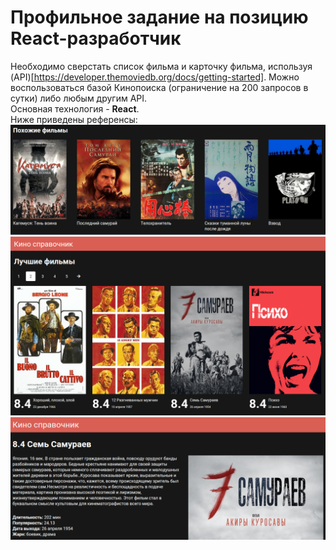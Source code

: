# Профильное задание на позицию React-разработчик

Необходимо сверстать список фильма и карточку фильма, используя (API)[https://developer.themoviedb.org/docs/getting-started]. Можно воспользоваться базой Кинопоиска (ограничение на 200 запросов в сутки) либо любым другим API.</br>
Основная технология - __React__.</br>
Ниже приведены референсы:
![Пример 1](./img/exmpl1.png)</br>
![Пример 2](./img/exmpl2.png)</br>
![Пример 3](./img/exmpl3.png)</br>

